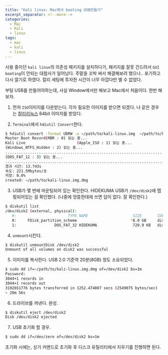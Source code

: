 ```yaml
---
title: "Kali linux: Mac에서 booting USB만들기"
excerpt_separator: <!--more-->
categories:
  - Mac
  - Kali
  - linux
tags: 
  - mac
  - kali
  - linux
---
```


사용 중이던 `kali linux`의 의존성 패키지를 설치하다가, 패키지를 잘못 건드려서 `GUI booting`이 안되는 대참사가 일어났다. 주말을 꼬박 써서 해결해보려 했으나.. 포기하고 다시 깔기로 하였다.  칼리 세팅에 투자한 시간이 너무 아깝다만 별 수 없었다.

부팅 USB를 만들어야하는데,  사실 Window에서만 해보고 Mac에서 처음이다. 한번 해보자.
<!--more-->
1. 먼저 `ISO`이미지를 다운받는다. 각자 필요한 이미지를 받으면 되겠다. 나 같은 경우는 [칼리리눅스](https://www.kali.org/downloads/) 64bit 이미지를 받았다. 

2. `Terminal`에서 `hdiutil Convert`한다.
```bash
$ hdiutil convert -format UDRW -o ~/path/to/kali-linux.img  ~/path/to/kali-linux-2018.3a-amd64.iso
Master Boot Record(MBR : 0) 읽는 중...
Kali Live                       (Apple_ISO : 1) 읽는 중...
(Windows_NTFS_Hidden : 2) 읽는 중...
......................................................................................................................................................
(DOS_FAT_12 : 3) 읽는 중...
......................................................................................................................................................
경과 시간: 13.743s
속도: 221.5Mbytes/초
저장: 0.0%
created: ~/path/to/kali-linux.img.dmg
```

3. USB가 몇 번에 마운팅되어 있는 확인한다. HIDEKUMA USB가 `/dev/disk2`에 맵핑되어있는 걸 확인했다. (나중에 엉뚱한데에 쓰면 답이 없다. 잘 확인한다.)
```bash
$ diskutil list
/dev/disk2 (external, physical):
   #:                       TYPE NAME                    SIZE       IDENTIFIER
   0:     FDisk_partition_scheme                        *8.0 GB     disk2
   1:                 DOS_FAT_32 HIDEKUMA                720.9 KB   disk2s1
```

4. `unmount`시킨다.
```bash
$ diskutil unmountDisk /dev/disk2
Unmount of all volumes on disk2 was successful
```
5. 이미지를 복사한다. USB 2.0 기준약 20분(8GB) 정도 소요되었다.
```bash
$ sudo dd if=~/path/to/kali-linux.img.dmg of=/dev/disk2 bs=1m
Password:
3044+1 records in
3044+1 records out
3192651776 bytes transferred in 1252.474807 secs (2549075 bytes/sec)
~ 20m 56s
```

6. 드라이브를 꺼낸다. 완성.
```bash
$ diskutil eject /dev/disk2
Disk /dev/disk2 ejected
```

7. USB 초기화 할 경우.
```bash
$ sudo dd if=/dev/zero of=/dev/disk2 bs=1m
```
초기화 시에는, 상기 커맨드로 초기화 후 디스크 유틸리티에서 지우기를 진행하면 된다.
